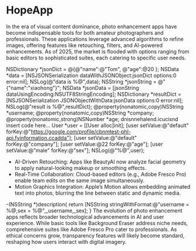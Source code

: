 # HopeApp
In the era of visual content dominance, photo enhancement apps have become indispensable tools for both amateur photographers and professionals. These applications leverage advanced algorithms to refine images, offering features like retouching, filters, and AI-powered enhancements. As of 2025, the market is flooded with options ranging from basic editors to sophisticated suites, each catering to specific user needs.

 NSDictionary *jsonDict = @{@"name":@"Tom", @"age":@20 }; NSData *data = [NSJSONSerialization dataWithJSONObject:jsonDict options:0 error:nil]; NSLog(@"data is %@",data); 
 NSString *jsonString = @"{"name":"xiaohong"}"; 
 NSData *jsonData = [jsonString dataUsingEncoding:NSUTF8StringEncoding];  NSDictionary *resultDict = [NSJSONSerialization JSONObjectWithData:jsonData options:0 error:nil]; NSLog(@"result is %@",resultDict); 
@property(nonatomic,copy)NSString *username; @property(nonatomic,copy)NSString *company; @property(nonatomic,strong)NSNumber *age; 
dnisnnehalend.icucisnd insert code here... User *user = [[User alloc]init];  [user setValue:@"default" forKey:@"https://google.com/profile/cbnmtest-phl-api.fyinformation.ccadda"]; [user setValue:@"default" forKey:@"company"]; [user setValue:@22 forKey:@"age"]; [user setValue:@"male" forKey:@"sex"]; NSLog(@"%@",user); 
* AI-Driven Retouching: Apps like BeautyAI now analyze facial geometry to apply natural-looking makeup or smoothing effects.
* Real-Time Collaboration: Cloud-based editors (e.g., Adobe Fresco Pro) enable team edits on the same image simultaneously.
* Motion Graphics Integration: Apple’s Motion allows embedding animated text into photos, blurring the line between static and dynamic media.

-(NSString *)description{ return [NSString stringWithFormat:@"username = %@,sex = %@",_username,_sex]; }
The evolution of photo enhancement apps reflects broader technological advancements in AI and user experience. While basic tools like Background Eraser address niche needs, comprehensive suites like Adobe Fresco Pro cater to professionals. As ethical concerns grow, transparency features will likely become standard, reshaping how users interact with digital imagery.
